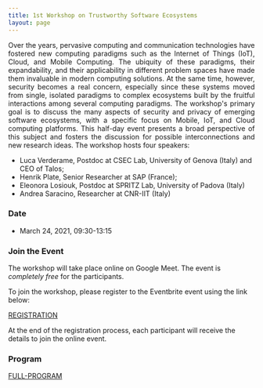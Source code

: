 ```yaml
---
title: 1st Workshop on Trustworthy Software Ecosystems
layout: page
---
```


<p align="justify">
Over the years, pervasive computing and communication technologies have fostered new computing paradigms such as the Internet of Things (IoT), Cloud, and Mobile Computing. The ubiquity of these paradigms, their expandability, and their applicability in different problem spaces have made them invaluable in modern computing solutions. 
At the same time, however, security becomes a real concern, especially since these systems moved from single, isolated paradigms to complex ecosystems built by the fruitful interactions among several computing paradigms. 
The workshop's primary goal is to discuss the many aspects of security and privacy of emerging software ecosystems, with a specific focus on Mobile, IoT, and Cloud computing platforms. This half-day event presents a broad perspective of this subject and fosters the discussion for possible interconnections and new research ideas. The workshop hosts four speakers:

* Luca Verderame, Postdoc at CSEC Lab, University of Genova (Italy) and CEO of Talos;
* Henrik Plate, Senior Researcher at SAP (France);
* Eleonora Losiouk, Postdoc at SPRITZ Lab, University of Padova (Italy)
* Andrea Saracino, Researcher at CNR-IIT (Italy)
</p>

### Date

* March 24, 2021, 09:30-13:15

### Join the Event

The workshop will take place online on Google Meet. The event is *completely free* for the participants. 

To join the workshop, please register to the Eventbrite event using the link below: 

[REGISTRATION](https://www.eventbrite.it/e/biglietti-1st-workshop-on-trustworthy-software-ecosystems-141830977271)

At the end of the registration process, each participant will receive the details to join the online event.

### Program

[FULL-PROGRAM](/Workshop-progam.pdf)
